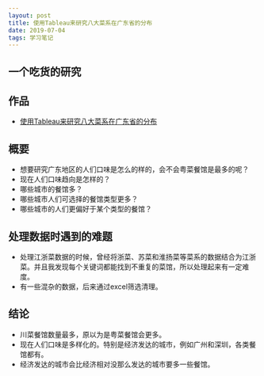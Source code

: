```yaml
---
layout: post
title: 使用Tableau来研究八大菜系在广东省的分布
date: 2019-07-04
tags: 学习笔记
---
```


## 一个吃货的研究

## 作品
- <a href="https://public.tableau.com/shared/MH8DJ8XPW?:display_count=yes" target="_blank">使用Tableau来研究八大菜系在广东省的分布</a>

## 概要
- 想要研究广东地区的人们口味是怎么的样的，会不会粤菜餐馆是最多的呢？
- 现在人们口味趋向是怎样的？
- 哪些城市的餐馆多？
- 哪些城市人们可选择的餐馆类型更多？
- 哪些城市的人们更偏好于某个类型的餐馆？

## 处理数据时遇到的难题
- 处理江浙菜数据的时候，曾经将浙菜、苏菜和淮扬菜等菜系的数据结合为江浙菜。并且我发现每个关键词都能找到不重复的菜馆，所以处理起来有一定难度。
- 有一些混杂的数据，后来通过excel筛选清理。

## 结论
- 川菜餐馆数量最多，原以为是粤菜餐馆会更多。
- 现在人们口味是多样化的。特别是经济发达的城市，例如广州和深圳，各类餐馆都有。
- 经济发达的城市会比经济相对没那么发达的城市要多一些餐馆。